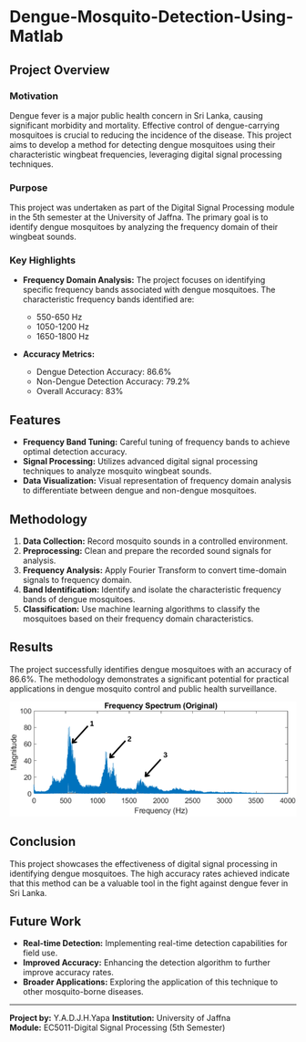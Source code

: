 # Dengue-Mosquito-Detection-Using-Matlab

## Project Overview

### Motivation
Dengue fever is a major public health concern in Sri Lanka, causing significant morbidity and mortality. Effective control of dengue-carrying mosquitoes is crucial to reducing the incidence of the disease. This project aims to develop a method for detecting dengue mosquitoes using their characteristic wingbeat frequencies, leveraging digital signal processing techniques.

### Purpose
This project was undertaken as part of the Digital Signal Processing module in the 5th semester at the University of Jaffna. The primary goal is to identify dengue mosquitoes by analyzing the frequency domain of their wingbeat sounds.

### Key Highlights
- **Frequency Domain Analysis:** The project focuses on identifying specific frequency bands associated with dengue mosquitoes. The characteristic frequency bands identified are:
  - 550-650 Hz
  - 1050-1200 Hz
  - 1650-1800 Hz

- **Accuracy Metrics:**
  - Dengue Detection Accuracy: 86.6%
  - Non-Dengue Detection Accuracy: 79.2%
  - Overall Accuracy: 83%

## Features
- **Frequency Band Tuning:** Careful tuning of frequency bands to achieve optimal detection accuracy.
- **Signal Processing:** Utilizes advanced digital signal processing techniques to analyze mosquito wingbeat sounds.
- **Data Visualization:** Visual representation of frequency domain analysis to differentiate between dengue and non-dengue mosquitoes.

## Methodology
1. **Data Collection:** Record mosquito sounds in a controlled environment.
2. **Preprocessing:** Clean and prepare the recorded sound signals for analysis.
3. **Frequency Analysis:** Apply Fourier Transform to convert time-domain signals to frequency domain.
4. **Band Identification:** Identify and isolate the characteristic frequency bands of dengue mosquitoes.
5. **Classification:** Use machine learning algorithms to classify the mosquitoes based on their frequency domain characteristics.

## Results
The project successfully identifies dengue mosquitoes with an accuracy of 86.6%. The methodology demonstrates a significant potential for practical applications in dengue mosquito control and public health surveillance.

![Frequency Domain Analysis](https://github.com/janith99hansidu/Dengue-Mosquito-Detection-Using-Matlab/blob/main/images/dengue_FD_M.png)

## Conclusion
This project showcases the effectiveness of digital signal processing in identifying dengue mosquitoes. The high accuracy rates achieved indicate that this method can be a valuable tool in the fight against dengue fever in Sri Lanka.

## Future Work
- **Real-time Detection:** Implementing real-time detection capabilities for field use.
- **Improved Accuracy:** Enhancing the detection algorithm to further improve accuracy rates.
- **Broader Applications:** Exploring the application of this technique to other mosquito-borne diseases.

---

**Project by:** Y.A.D.J.H.Yapa 
**Institution:** University of Jaffna  
**Module:** EC5011-Digital Signal Processing (5th Semester)
